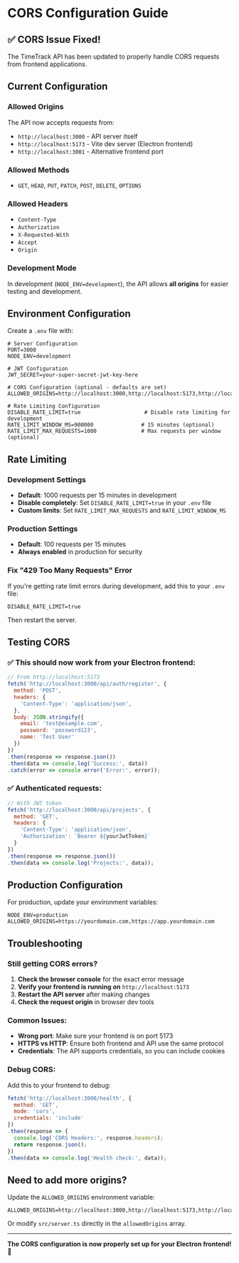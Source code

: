 # CORS Configuration Guide

## ✅ CORS Issue Fixed!

The TimeTrack API has been updated to properly handle CORS requests from frontend applications.

## Current Configuration

### Allowed Origins
The API now accepts requests from:
- `http://localhost:3000` - API server itself
- `http://localhost:5173` - Vite dev server (Electron frontend)
- `http://localhost:3001` - Alternative frontend port

### Allowed Methods
- `GET`, `HEAD`, `PUT`, `PATCH`, `POST`, `DELETE`, `OPTIONS`

### Allowed Headers
- `Content-Type`
- `Authorization`
- `X-Requested-With`
- `Accept`
- `Origin`

### Development Mode
In development (`NODE_ENV=development`), the API allows **all origins** for easier testing and development.

## Environment Configuration

Create a `.env` file with:

```env
# Server Configuration
PORT=3000
NODE_ENV=development

# JWT Configuration
JWT_SECRET=your-super-secret-jwt-key-here

# CORS Configuration (optional - defaults are set)
ALLOWED_ORIGINS=http://localhost:3000,http://localhost:5173,http://localhost:3001

# Rate Limiting Configuration
DISABLE_RATE_LIMIT=true                    # Disable rate limiting for development
RATE_LIMIT_WINDOW_MS=900000               # 15 minutes (optional)
RATE_LIMIT_MAX_REQUESTS=1000              # Max requests per window (optional)
```

## Rate Limiting

### Development Settings
- **Default**: 1000 requests per 15 minutes in development
- **Disable completely**: Set `DISABLE_RATE_LIMIT=true` in your `.env` file
- **Custom limits**: Set `RATE_LIMIT_MAX_REQUESTS` and `RATE_LIMIT_WINDOW_MS`

### Production Settings
- **Default**: 100 requests per 15 minutes
- **Always enabled** in production for security

### Fix "429 Too Many Requests" Error

If you're getting rate limit errors during development, add this to your `.env` file:

```env
DISABLE_RATE_LIMIT=true
```

Then restart the server.

## Testing CORS

### ✅ This should now work from your Electron frontend:

```javascript
// From http://localhost:5173
fetch('http://localhost:3000/api/auth/register', {
  method: 'POST',
  headers: {
    'Content-Type': 'application/json',
  },
  body: JSON.stringify({
    email: 'test@example.com',
    password: 'password123',
    name: 'Test User'
  })
})
.then(response => response.json())
.then(data => console.log('Success:', data))
.catch(error => console.error('Error:', error));
```

### ✅ Authenticated requests:

```javascript
// With JWT token
fetch('http://localhost:3000/api/projects', {
  method: 'GET',
  headers: {
    'Content-Type': 'application/json',
    'Authorization': `Bearer ${yourJwtToken}`
  }
})
.then(response => response.json())
.then(data => console.log('Projects:', data));
```

## Production Configuration

For production, update your environment variables:

```env
NODE_ENV=production
ALLOWED_ORIGINS=https://yourdomain.com,https://app.yourdomain.com
```

## Troubleshooting

### Still getting CORS errors?

1. **Check the browser console** for the exact error message
2. **Verify your frontend is running on** `http://localhost:5173`
3. **Restart the API server** after making changes
4. **Check the request origin** in browser dev tools

### Common Issues:

- **Wrong port**: Make sure your frontend is on port 5173
- **HTTPS vs HTTP**: Ensure both frontend and API use the same protocol
- **Credentials**: The API supports credentials, so you can include cookies

### Debug CORS:

Add this to your frontend to debug:

```javascript
fetch('http://localhost:3000/health', {
  method: 'GET',
  mode: 'cors',
  credentials: 'include'
})
.then(response => {
  console.log('CORS Headers:', response.headers);
  return response.json();
})
.then(data => console.log('Health check:', data));
```

## Need to add more origins?

Update the `ALLOWED_ORIGINS` environment variable:

```env
ALLOWED_ORIGINS=http://localhost:3000,http://localhost:5173,http://localhost:8080,https://myapp.com
```

Or modify `src/server.ts` directly in the `allowedOrigins` array.

---

**The CORS configuration is now properly set up for your Electron frontend! 🎉**